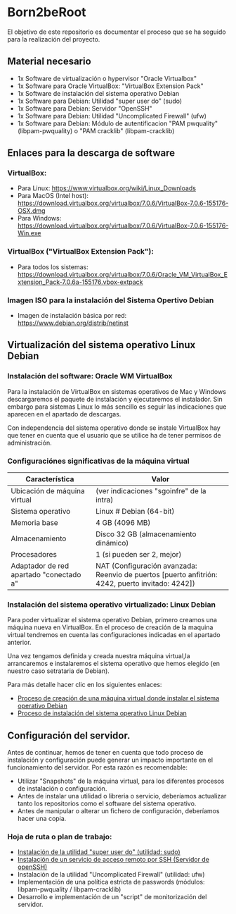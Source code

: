 # Born2beRoot

El objetivo de este repositorio es documentar el proceso que se ha seguido para la realización del proyecto. 

## Material necesario

- 1x Software de virtualización o hypervisor "Oracle Virtualbox"
- 1x Software para Oracle VirtualBox: "VirtualBox Extension Pack" 
- 1x Software de instalación del sistema operativo Debian
- 1x Software para Debian: Utilidad "super user do" (sudo)
- 1x Software para Debian: Servidor "OpenSSH"
- 1x Software para Debian: Utilidad "Uncomplicated Firewall" (ufw)
- 1x Software para Debian: Módulo de autentificacion "PAM pwquality" (libpam-pwquality) o "PAM cracklib" (libpam-cracklib)

## Enlaces para la descarga de software

### VirtualBox:
- Para Linux: https://www.virtualbox.org/wiki/Linux_Downloads
- Para MacOS (Intel host): https://download.virtualbox.org/virtualbox/7.0.6/VirtualBox-7.0.6-155176-OSX.dmg
- Para Windows: https://download.virtualbox.org/virtualbox/7.0.6/VirtualBox-7.0.6-155176-Win.exe

### VirtualBox ("VirtualBox Extension Pack"):
- Para todos los sistemas: https://download.virtualbox.org/virtualbox/7.0.6/Oracle_VM_VirtualBox_Extension_Pack-7.0.6a-155176.vbox-extpack

### Imagen ISO para la instalación del Sistema Opertivo Debian
- Imagen de instalación básica por red: https://www.debian.org/distrib/netinst

## Virtualización del sistema operativo Linux Debian

### Instalación del software: Oracle WM VirtualBox

Para la instalación de VirtualBox en sistemas operativos de Mac y Windows descargaremos el paquete de instalación y ejecutaremos el instalador. Sin embargo para sistemas Linux lo más sencillo es seguir las indicaciones que aparecen en el apartado de descargas.

Con independencia del sistema operativo donde se instale VirtualBox hay que tener en cuenta que el usuario que se utilice ha de tener permisos de administración.

### Configuraciónes significativas de la máquina virtual

| Característica | Valor |
| --- | --- |
| Ubicación de máquina virtual | (ver indicaciones "sgoinfre" de la intra) |   
| Sistema operativo | Linux # Debian (64-bit) |
| Memoria base | 4 GB (4096 MB) |
| Almacenamiento | Disco 32 GB (almacenamiento dinámico) |
| Procesadores | 1 (si pueden ser 2, mejor) |
| Adaptador de red apartado "conectado a" | NAT (Configuración avanzada: Reenvio de puertos [puerto anfitrión: 4242, puerto invitado: 4242]) |

### Instalación del sistema operativo virtualizado: Linux Debian

Para poder virtualizar el sistema operativo Debian, primero creamos una máquina nueva en VirtualBox. En el proceso de creación de la maquina virtual tendremos en cuenta las configuraciones indicadas en el apartado anterior.

Una vez tengamos definida y creada nuestra máquina virtual,la arrancaremos e instalaremos el sistema operativo que hemos elegido (en nuestro caso setrataria de Debian).

Para más detalle hacer clic en los siguientes enlaces:
- [Proceso de creación de una máquina virtual donde instalar el sistema operativo Debian](/docs/virtual_machine_setup.md)
- [Proceso de instalación del sistema operativo Linux Debian](/docs/debian_os_setup.md)

## Configuración del servidor.

Antes de continuar, hemos de tener en cuenta que todo proceso de instalación y configuración puede generar un impacto importante en el funcionamiento del servidor. Por esta razón es recomendable:

- Utilizar "Snapshots" de la máquina virtual, para los diferentes procesos de instalación o configuración.
- Antes de instalar una utilidad o libreria o servicio, deberíamos actualizar tanto los repositorios como el software del sistema operativo.
- Antes de manipular o alterar un fichero de configuración, deberíamos hacer una copia.

### Hoja de ruta o plan de trabajo: 

- [Instalación de la utilidad "super user do" (utilidad: sudo)](/docs/sudo_setup.md)
- [Instalación de un servicio de acceso remoto por SSH (Servidor de openSSH)](/docs/openSSH_setup.md)
- Instalación de la utilidad "Uncomplicated Firewall" (utilidad: ufw)
- Implementación de una política estricta de passwords (módulos: libpam-pwquality / libpam-cracklib)
- Desarrollo e implementación de un "script" de monitorización del servidor.




